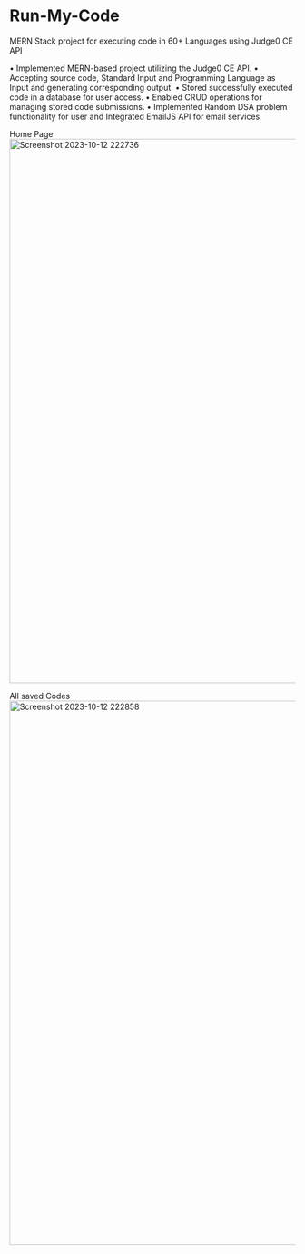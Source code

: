 # Run-My-Code
MERN Stack project for executing code in 60+ Languages using Judge0 CE API

• Implemented MERN-based project utilizing the Judge0 CE API.
• Accepting source code, Standard Input and Programming Language as Input and generating corresponding output.
• Stored successfully executed code in a database for user access.
• Enabled CRUD operations for managing stored code submissions.
• Implemented Random DSA problem functionality for user and Integrated EmailJS API for email services.

Home Page 
<img width="959" alt="Screenshot 2023-10-12 222736" src="https://github.com/AggarwalNeelesh/Run-My-Code/assets/86107529/d989c859-75f0-4be2-8956-5cc400d15d96">

All saved Codes
<img width="959" alt="Screenshot 2023-10-12 222858" src="https://github.com/AggarwalNeelesh/Run-My-Code/assets/86107529/c1017310-db48-4331-8ac5-408703afe388">
